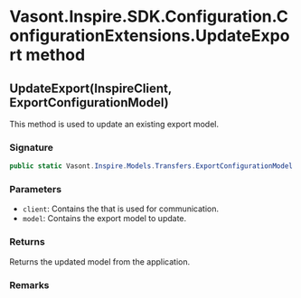# Vasont.Inspire.SDK.Configuration.ConfigurationExtensions.UpdateExport method
## UpdateExport(InspireClient, ExportConfigurationModel)
This method is used to update an existing export model.

### Signature
```csharp
public static Vasont.Inspire.Models.Transfers.ExportConfigurationModel UpdateExport(InspireClient client, ExportConfigurationModel model)
```
### Parameters
- `client`: Contains the  that is used for communication.
- `model`: Contains the export model to update.

### Returns
Returns the updated  model from the application.
### Remarks

